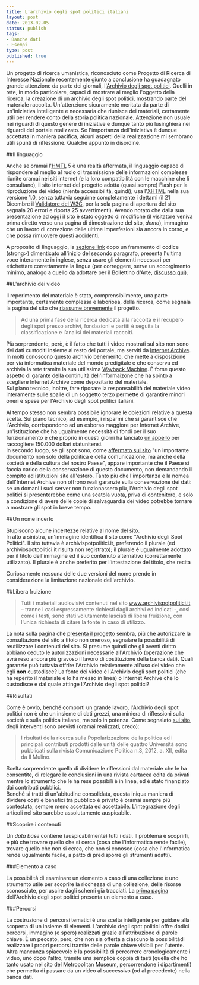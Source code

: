 ```yaml
--- 
title: L'archivio degli spot politici italiani
layout: post
date: 2013-02-05
status: publish
tags: 
- Banche dati
- Esempi
type: post
published: true
---
```

Un progetto di ricerca umanistica, riconosciuto come Progetto di Ricerca di Interesse Nazionale recentemente giunto a conclusione ha guadagnato grande attenzione da parte dei giornali, l'[Archivio degli spot politici][5]. Quelli in rete, in modo particolare, capaci di mostrare al meglio l'oggetto della ricerca, la creazione di un archivio degli spot politici, mostrando parte del materiale raccolto. Un'attenzione sicuramente meritata da parte di un'iniziativa intelligente e necessaria che riunisce dei materiali, certamente utili per rendere conto della storia politica nazionale. Attenzione non usuale nei riguardi di questo genere di iniziative e dunque tanto più lusinghiera nei riguardi del portale realizzato. Se l'importanza dell'iniziativa è dunque accettata in maniera pacifica, alcuni aspetti della realizzazione mi sembrano utili spunti di riflessione. Qualche appunto in disordine.

##Il linguaggio

Anche se oramai l'<abbr title="Hyper Text Markup Language" lang="en">HMTL</abbr> 5 è una realtà affermata, il linguaggio capace di rispondere al meglio al ruolo di trasmissione delle informazioni complesse riunite oramai nei siti internet (e la loro compatibilità con le macchine che li consultano), il sito internet del progetto adotta (quasi sempre) <span lang="en">Flash</span> per la riproduzione dei video (niente accessibilità, quindi); usa l'<abbr title="Extendend Hyper Text Markup Language" lang="en">XHTML</abbr> nella sua versione 1.0, senza tuttavia seguirne completamente i dettami (il 21 Dicembre il [Validatore del <abbr title="World Wide Web Consortium" lang="en">W3C</abbr>][1], per la sola pagina di apertura del sito segnala 20 errori e riporta 25 avvertimenti). Avendo notato che dalla sua presentazione ad oggi il sito è stato oggetto di modifiche (il visitatore veniva prima diretto verso una pagina di dimostrazione del sito, *demo*), immagino che un lavoro di correzione delle ultime imperfezioni sia ancora in corso, e che possa rimuovere questi accidenti.

A proposito di linguaggio, la [sezione link][8] dopo un frammento di codice (strong>) dimenticato all'inizio del secondo paragrafo, presenta l'ultima voce interamente in inglese, senza usare gli elementi necessari per etichettare correttamente la lingua (per correggere, serve un accorgimento minimo, analogo a quello da adottare per il Bollettino d'Arte, [discusso qui][9]).

##L'archivio dei video

Il reperimento del materiale è stato, comprensibilmente, una parte importante, certamente complessa e laboriosa, della ricerca, come segnala la pagina del sito che [riassume brevemente][7] il progetto.

>Ad una prima fase della ricerca dedicata alla raccolta e il recupero degli spot presso archivi, fondazioni e partiti è seguita la classificazione e l’analisi dei materiali raccolti.

Più sorprendente, però, è il fatto che tutti i video mostrati sul sito non sono dei dati custoditi insieme al resto del portale, ma serviti da <a href="http://archive.org/" title="Il sito, in inglese, di Internet Archive" lang="en">Internet Archive</a>. In molti conoscono questo archivio benemerito, che mette a disposizione per via informatica materiale del mondo predigitale e che conserva ed archivia la rete tramite la sua utilissima <a href="http://archive.org/web/web.php" title="La macchina del tempo del WWW" lang="en">Wayback Machine</a>. È forse questo aspetto di garante della continuità dell'informaizone che ha spinto a scegliere <span lang="en">Internet Archive</span> come depositario del materiale.<br>
Sul piano tecnico, inoltre, fare riposare la responsabilità del materiale video interamente sulle spalle di un soggetto terzo permette di garantire minori oneri e spese per l'Archivio degli spot politici italiani.

Al tempo stesso non sembra possibile ignorare le obiezioni relative a questa scelta. Sul piano tecnico, ad esempio, i risparmi che si garantisce che l'Archivio, corrispondono ad un esborso maggiore per <span lang="en">Internet Archive</span>, un'istituzione che ha ugualmente necessità di fondi per il suo funzionamento e che proprio in questi giorni ha lanciato [un appello][5] per raccogliere 150.000 dollari statunitensi.<br>
In secondo luogo, se gli spot sono, come [affermato sul sito][7] "un importante documento non solo della politica e della comunicazione, ma anche della società e della cultura del nostro Paese", appare importante che il Paese si faccia carico della conservazione di questo documento, non demandando il compito ad istituzioni site all'estero. Tanto più che l'importanza e la nomea dell'<span lang="en">Internet Archive</span> non offrono reali garanzie sulla conservazione dei dati: se un domani i suoi server non funzionassero più, l'Archivio degli spot politici si presenterebbe come una scatola vuota, priva di contenitore, e solo a condizione di avere delle copie di salvaguardia dei video potrebbe tornare a mostrare gli spot in breve tempo.

##Un nome incerto

Stupiscono alcune incertezze relative al nome del sito.<br>
In alto a sinistra, un'immagine identifica il sito come "Archivio degli Spot Politici". Il sito tuttavia è archivispotpolitici.it, preferendo il plurale (ed archiviospotpolitici.it risulta non registrato); il plurale è ugualmente adottato per il titolo dell'immagine ed il suo contenuto alternativo (correttamente utilizzato). Il plurale è anche preferito per l'intestazione del titolo, che recita

<code><title>Archivi Spot Politici - Raccolta e Analisi Video Spot Slogan Partiti Politici Campagna Elettorale</title></code>

Curiosamente nessuna delle due versioni del nome prende in considerazione la limitazione nazionale dell'archivio.

##Libera fruizione

>Tutti i materiali audiovisivi contenuti nel sito www.archivispotpolitici.it – tranne i casi espressamente richiesti dagli archivi ed indicati -, così come i testi, sono stati volutamente lasciati di libera fruizione, con l’unica richiesta di citare la fonte in caso di utilizzo.

La nota sulla pagina che [presenta il progetto][10] sembra, più che autorizzare la consultazione del sito a titolo non oneroso, segnalare la possibilità di reutilizzare i contenuti del sito. Si presume quindi che gli aventi diritto abbiano ceduto le autorizzazioni necessarie all'Archivio (operazione che avrà reso ancora più gravoso il lavoro di costituzione della banca dati). Quali garanzie può tuttavia offrire l'Archivio relativamente all'uso dei video che egli **non** custodisce? La fonte dei video è l'Archivio degli spot politici (che ha reperito il materiale e lo ha messo in linea) o <span lang="en">Internet Archive</span> che lo custodisce e dal quale attinge l'Archivio degli spot politici?

##Risultati

Come è ovvio, benché comporti un grande lavoro, l'Archivio degli spot politici non è che un insieme di dati grezzi, una miniera di riflessioni sulla società e sulla politica italiane, ma solo in potenza. Come segnalato [sul sito][10], degli interventi sono previsti (oramai realizzati, credo):

>I risultati della ricerca sulla Popolarizzazione della politica ed i principali contributi prodotti dalle unità delle quattro Università sono pubblicati sulla rivista Comunicazione Politica n.3, 2012, a. XII, edita da Il Mulino.

Scelta sorprendente quella di dividere le riflessioni dal materiale che le ha consentite, di relegare le conclusioni in una rivista cartacea edita da privati mentre lo strumento che le ha rese possibili è in linea, ed è stato finanziato dai contributi pubblici.<br>
Benché si tratti di un'abitudine consolidata, questa iniqua maniera di dividere costi e benefici tra pubblico è privato è oramai sempre più contestata, sempre meno accettata ed accettabile. L'integrazione degli articoli nel sito sarebbe assolutamente auspicabile.

##Scoprire i contenuti

Un <i lang="en">data base</i> contiene (auspicabilmente) tutti i dati. Il problema è scoprirli, e più che trovare quello che si cerca (cosa che l'informatica rende facile), trovare quello che non si cerca, che non si conosce (cosa che l'informatica rende ugualmente facile, a patto di predisporre gli strumenti adatti).

###Elemento a caso

La possibilità di esaminare un elemento a caso di una collezione è uno strumento utile per scoprire la ricchezza di una collezione, delle risorse sconosciute, per uscire dagli schemi già tracciati. La [prima pagina][6] dell'Archivio degli spot politici presenta un elemento a caso.

###Percorsi

La costruzione di percorsi tematici è una scelta intelligente per guidare alla scoperta di un insieme di elementi. L'archivio degli spot politici offre dodici percorsi, immagino (e spero) realizzati grazie all'attribuzione di parole chiave. È un peccato, però, che non sia offerta a ciascuno la possibilitàdi realizzare i propri percorsi tramite delle parole chiave visibili per l'utente.<br>
Altra mancanza spiacevole è la possibilità di percorrere cronologicamente i video, uno dopo l'altro, tramite una semplice coppia di tasti (quella che ho tanto usato nel sito del <span lang="en">Metropolitan Museum</span>, percorrendone i dipartimenti) che permetta di passare da un video al successivo (od al precedente) nella banca dati.

[1]: http://validator.w3.org/ "Il servizio offerto dal W3C, in inglese"
[3]: http://archive.org/ "In inglese, Internet Archive"
[4]: http://archive.org/web/web.php "La macchina del tempo del WWW"
[5]: http://archive.org/donate/ "La raccolta fondi, sino al 31 Dicembre 2012"
[6]: http://www.archivispotpolitici.it/ "Archivio degli spot politici"
[7]: http://www.archivispotpolitici.it/progetto.php "Presentazione del progetto"
[8]: http://www.archivispotpolitici.it/link.php "La sezione Link dell'Archivio degli spot politici"
[9]: http://zeriuno.github.com/2012/12/07/l-archivio-del-bollettino-d-arte-in-linea.html "Il Bollettino d'Arte, su Zeriuno"
[10]: http://www.archivispotpolitici.it/progetto.php ""